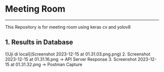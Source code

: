 # Meeting Room
---
This Repository is for meeting room using keras cv and yolov8

## 1.  Results in Database
![Uji di local](Screenshot 2023-12-15 at 01.31.03.png.png)
2. Screenshot 2023-12-15 at 01.31.16.png -> API Server Response
3. Screenshot 2023-12-15 at 01.31.32.png -> Postman Capture
